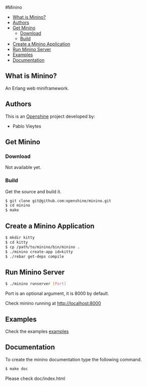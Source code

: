 #Minino

* [What is Minino?](#about)
* [Authors](#authors)
* [Get Minino](#getminino)
  * [Download](#download) 
  * [Build](#build)
* [Create a Minino Application](#createapp)
* [Run Minino Server](#runserver)
* [Examples](#examples)
* [Documentation](#doc)


## What is Minino? <a name="about"></a>

An Erlang web miniframework.

## Authors <a name="authors"></a>

This is an [Openshine](http://www.openshine.com) project developed by:
  * Pablo Vieytes

##  Get Minino  <a name="getminino"></a>
### Download <a name="download"></a>
Not available yet.

### Build

Get the source and build it.

```sh
$ git clone git@github.com:openshine/minino.git
$ cd minino
$ make
```

##  Create a Minino Application <a name="createapp"></a>

```sh
$ mkdir kitty
$ cd kitty
$ cp /path/to/minino/bin/minino .
$ ./minino create-app id=kitty
$ ./rebar get-deps compile
```
##  Run Minino Server <a name="runserver"></a>

```sh
$ ./minino runserver [Port]
```
Port is an optional argument, it is 8000 by default.

Check minino running at [http://localhost:8000](http://localhost:8000)


##  Examples <a name="examples"></a>
Check the examples [examples](./examples)


##  Documentation <a name="doc"></a>
To create the minino documentation type the following command.

```sh
$ make doc
```
Please check doc/index.html



